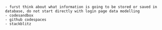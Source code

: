     - furst think about what information is going to be stored or saved in database, do not start directly with login page data modelling
    - codesandbox
    - github codespaces
    - stackblitz